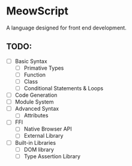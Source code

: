 # MeowScript

A language designed for front end development.

## TODO:

- [ ] Basic Syntax
    - [ ] Primative Types
    - [ ] Function
    - [ ] Class
    - [ ] Conditional Statements & Loops
- [ ] Code Generation
- [ ] Module System
- [ ] Advanced Syntax
    - [ ] Attributes
- [ ] FFI
    - [ ] Native Browser API
    - [ ] External Library
- [ ] Built-in Libraries
    - [ ] DOM library
    - [ ] Type Assertion Library